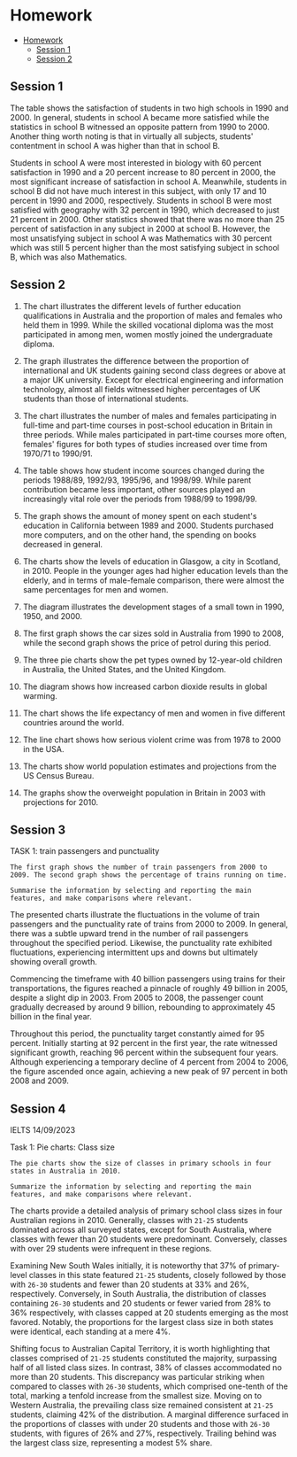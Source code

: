 # Homework

<!--toc:start-->
- [Homework](#homework)
  - [Session 1](#session-1)
  - [Session 2](#session-2)
<!--toc:end-->

## Session 1

The table shows the satisfaction of students in two high schools in 1990 and 2000. In general, students in school A became more satisfied while the statistics in school B witnessed an opposite pattern from 1990 to 2000. Another thing worth noting is that in virtually all subjects, students' contentment in school A was higher than that in school B.

Students in school A were most interested in biology with 60 percent satisfaction in 1990 and a 20 percent increase to 80 percent in 2000, the most significant increase of satisfaction in school A. Meanwhile, students in school B did not have much interest in this subject, with only 17 and 10 percent in 1990 and 2000, respectively. Students in school B were most satisfied with geography with 32 percent in 1990, which decreased to just 21 percent in 2000. Other statistics showed that there was no more than 25 percent of satisfaction in any subject in 2000 at school B. However, the most unsatisfying subject in school A was Mathematics with 30 percent which was still 5 percent higher than the most satisfying subject in school B, which was also Mathematics. 

## Session 2

1. The chart illustrates the different levels of further education qualifications in Australia and the proportion of males and females who held them in 1999. While the skilled vocational diploma was the most participated in among men, women mostly joined the undergraduate diploma. 

2. The graph illustrates the difference between the proportion of international and UK students gaining second class degrees or above at a major UK university. Except for electrical engineering and information technology, almost all fields witnessed higher percentages of UK students than those of international students.

3. The chart illustrates the number of males and females participating in full-time and part-time courses in post-school education in Britain in three periods. While males participated in part-time courses more often, females' figures for both types of studies increased over time from 1970/71 to 1990/91.  

4. The table shows how student income sources changed during the periods 1988/89, 1992/93, 1995/96, and 1998/99. While parent contribution became less important, other sources played an increasingly vital role over the periods from 1988/99 to 1998/99.   

5. The graph shows the amount of money spent on each student's education in California between 1989 and 2000. Students purchased more computers, and on the other hand, the spending on books decreased in general.

6. The charts show the levels of education in Glasgow, a city in Scotland, in 2010. People in the younger ages had higher education levels than the elderly, and in terms of male-female comparison, there were almost the same percentages for men and women.

7. The diagram illustrates the development stages of a small town in 1990, 1950, and 2000.

8. The first graph shows the car sizes sold in Australia from 1990 to 2008, while the second graph shows the price of petrol during this period.

9. The three pie charts show the pet types owned by 12-year-old children in Australia, the United States, and the United Kingdom.

10. The diagram shows how increased carbon dioxide results in global warming.

11. The chart shows the life expectancy of men and women in five different countries around the world.

12. The line chart shows how serious violent crime was from 1978 to 2000 in the USA.

13. The charts show world population estimates and projections from the US Census Bureau.

14. The graphs show the overweight population in Britain in 2003 with projections for 2010.

## Session 3

TASK 1: train passengers and punctuality

```
The first graph shows the number of train passengers from 2000 to 2009. The second graph shows the percentage of trains running on time.

Summarise the information by selecting and reporting the main features, and make comparisons where relevant.
```

The presented charts illustrate the fluctuations in the volume of train passengers and the punctuality rate of trains from 2000 to 2009. In general, there was a subtle upward trend in the number of rail passengers throughout the specified period. Likewise, the punctuality rate exhibited fluctuations, experiencing intermittent ups and downs but ultimately showing overall growth.

Commencing the timeframe with 40 billion passengers using trains for their transportations, the figures reached a pinnacle of roughly 49 billion in 2005, despite a slight dip in 2003. From 2005 to 2008, the passenger count gradually decreased by around 9 billion, rebounding to approximately 45 billion in the final year.
 
Throughout this period, the punctuality target constantly aimed for 95 percent. Initially starting at 92 percent in the first year, the rate witnessed significant growth, reaching 96 percent within the subsequent four years. Although experiencing a temporary decline of 4 percent from 2004 to 2006, the figure ascended once again, achieving a new peak of 97 percent in both 2008 and 2009.

## Session 4

IELTS 14/09/2023

Task 1: Pie charts: Class size

```
The pie charts show the size of classes in primary schools in four states in Australia in 2010.

Summarize the information by selecting and reporting the main features, and make comparisons where relevant.
```

The charts provide a detailed analysis of primary school class sizes in four Australian regions in 2010. Generally, classes with `21-25` students dominated across all surveyed states, except for South Australia, where classes with fewer than 20 students were predominant. Conversely, classes with over 29 students were infrequent in these regions.

Examining New South Wales initially, it is noteworthy that 37% of primary-level classes in this state featured `21-25` students, closely followed by those with `26-30` students and fewer than 20 students at 33% and 26%, respectively. Conversely, in South Australia, the distribution of classes containing `26-30` students and 20 students or fewer varied from 28% to 36% respectively, with classes capped at 20 students emerging as the most favored. Notably, the proportions for the largest class size in both states were identical, each standing at a mere 4%.

Shifting focus to Australian Capital Territory, it is worth highlighting that classes comprised of `21-25` students constituted the majority, surpassing half of all listed class sizes. In contrast, 38% of classes accommodated no more than 20 students. This discrepancy was particular striking when compared to classes with `26-30` students, which comprised one-tenth of the total, marking a tenfold increase from the smallest size. Moving on to Western Australia, the prevailing class size remained consistent at `21-25` students, claiming 42% of the distribution. A marginal difference surfaced in the proportions of classes with under 20 students and those with `26-30` students, with figures of 26% and 27%, respectively. Trailing behind was the largest class size, representing a modest 5% share.

